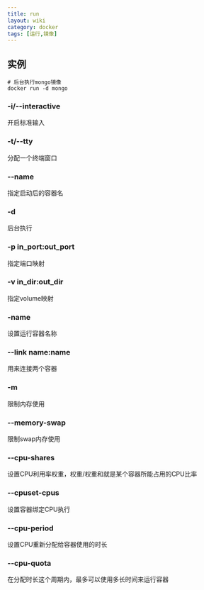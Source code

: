 ```yaml
---
title: run
layout: wiki
category: docker
tags: [运行,镜像]
---
```



## 实例

~~~Text
# 后台执行mongo镜像
docker run -d mongo
~~~

### -i/--interactive

开启标准输入

### -t/--tty

分配一个终端窗口

### --name

指定启动后的容器名

### -d

后台执行

### -p in_port:out_port

指定端口映射

### -v in_dir:out_dir

指定volume映射

### -name

设置运行容器名称

### --link name:name

用来连接两个容器

### -m

限制内存使用

### --memory-swap

限制swap内存使用

### --cpu-shares

设置CPU利用率权重，权重/权重和就是某个容器所能占用的CPU比率

### --cpuset-cpus

设置容器绑定CPU执行

### --cpu-period

设置CPU重新分配给容器使用的时长

### --cpu-quota

在分配时长这个周期内，最多可以使用多长时间来运行容器

